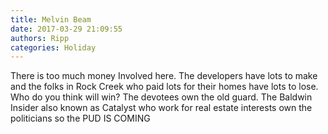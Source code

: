 ```yaml
---
title: Melvin Beam
date: 2017-03-29 21:09:55
authors: Ripp
categories: Holiday
---
```


 There is too much money
Involved here.   The developers have lots to make and the folks in Rock Creek who paid lots for their homes have lots to lose.  Who do you think will win?   The devotees own the old guard.  The Baldwin Insider also known as Catalyst who work for real estate interests own the politicians so the PUD IS COMING